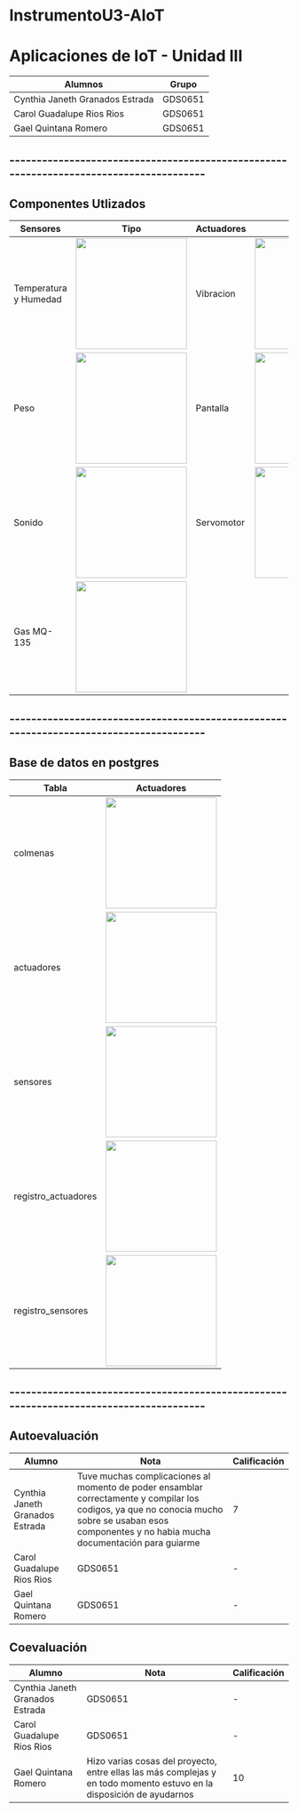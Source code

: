 # InstrumentoU3-AIoT

# Aplicaciones de IoT - Unidad III
|Alumnos|Grupo|
|--|--|
|Cynthia Janeth Granados Estrada|GDS0651|
|Carol Guadalupe Rios Rios|GDS0651|
|Gael Quintana Romero|GDS0651|
## ---------------------------------------------------------------------------------------

## Componentes Utlizados
|Sensores|Tipo|Actuadores|Tipo|
|--|--|--|--|
|Temperatura y Humedad|<img src="https://github.com/user-attachments/assets/28a681e7-d25f-49fc-9c19-deedf92ee20b" width="200"/>|Vibracion|<img src="https://github.com/user-attachments/assets/0b970ce0-171c-4f42-964b-d52f2cbf0b16" width="200"/>|
|Peso|<img src="https://github.com/user-attachments/assets/e65898a7-fb39-4647-ad6e-a2ed52048cc0" width="200"/>|Pantalla|<img src="https://github.com/user-attachments/assets/4692f975-44d5-4d53-ba9a-50ed9a9a68cf" width="200"/>|
|Sonido|<img src="https://github.com/user-attachments/assets/6ff822b6-89da-4b8b-a904-07e4bb43bc62" width="200"/>|Servomotor|<img src="https://github.com/user-attachments/assets/4daa9af2-bafe-43fc-8607-2ced8701f8a9" width="200"/>|
|Gas MQ-135|<img src="https://github.com/user-attachments/assets/04370a9a-fb44-466e-ac96-24b24aa5af9a" width="200"/>|
## ---------------------------------------------------------------------------------------

## Base de datos en postgres
|Tabla|Actuadores|
|--|--|
|colmenas|<img src="https://github.com/user-attachments/assets/a8df742a-3e38-4238-9f41-c59b73601d1a" width="200"/>|
|actuadores|<img src="https://github.com/user-attachments/assets/85a7077f-55f3-4408-bc72-09fb9e422837" width="200"/>|
|sensores|<img src="https://github.com/user-attachments/assets/19aeb7b1-5e14-4be9-9f8c-d914adb4cc09" width="200"/>|
|registro_actuadores|<img src="https://github.com/user-attachments/assets/ba05fc78-588e-45fa-a974-49f144150bbe" width="200"/>|
|registro_sensores|<img src="https://github.com/user-attachments/assets/e77e3554-1bb3-4f07-9972-6cbad4fa737c" width="200"/>|
## ---------------------------------------------------------------------------------------

## Autoevaluación
|Alumno|Nota|Calificación|
|--|--|--|
|Cynthia Janeth Granados Estrada|Tuve muchas complicaciones al momento de poder ensamblar correctamente y compilar los codigos, ya que no conocia mucho sobre se usaban esos componentes y no habia mucha documentación para guiarme|7|
|Carol Guadalupe Rios Rios|GDS0651|-|
|Gael Quintana Romero|GDS0651|-|

## Coevaluación
|Alumno|Nota|Calificación|
|--|--|--|
|Cynthia Janeth Granados Estrada|GDS0651|-|
|Carol Guadalupe Rios Rios|GDS0651|-|
|Gael Quintana Romero|Hizo varias cosas del proyecto, entre ellas las más complejas y en todo momento estuvo en la disposición de ayudarnos|10|

